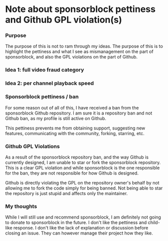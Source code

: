 # Note about sponsorblock pettiness and Github GPL violation(s)

### Purpose
The purpose of this is not to ram through my ideas. The purpose of this is to highlight the pettiness and what I see as mismanagement on the part of sponsorblock, and also the GPL violations on the part of Github.

### Idea 1: full video fraud category

### Idea 2: per channel playback speed

### Sponsorblock pettiness / ban
For some reason out of all of this, I have received a ban from the sponsorblock Github repository. I am sure it is a repository ban and not Github ban, as my profile is still active on Github.

This pettiness prevents me from obtaining support, suggesting new features, communicating with the community, forking, starring, etc.

### Github GPL Violations
As a result of the sponsorblock repository ban, and the way Github is currently designed, I am unable to star or fork the sponsorblock repository. This is a clear GPL violation and while sponsorblock is the one responsible for the ban, they are not responsible for how Github is designed.

Github is directly violating the GPL on the repository owner's behalf by not allowing me to fork the code simply for being banned. Not being able to star the repository is just stupid and affects only the maintainer.

### My thoughts
While I will still use and recommend sponsorblock, I am definitely not going to donate to sponsorblock in the future. I don't like the pettiness and child-like response. I don't like the lack of explanation or discussion before closing an issue. They can however manage their project how they like.
